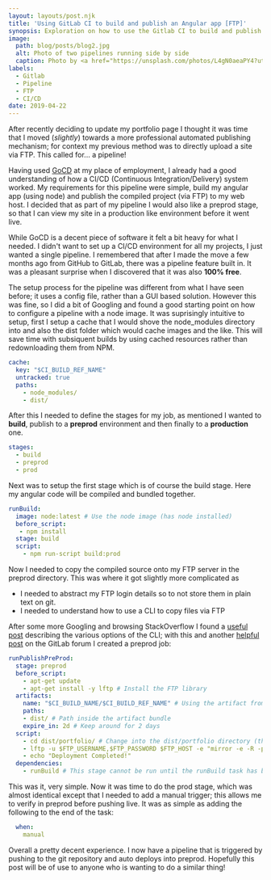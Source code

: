 ```yaml
---
layout: layouts/post.njk
title: 'Using GitLab CI to build and publish an Angular app [FTP]'
synopsis: Exploration on how to use the Gitlab CI to build and publish an Angular application via FTP to a host
image: 
  path: blog/posts/blog2.jpg
  alt: Photo of two pipelines running side by side
  caption: Photo by <a href="https://unsplash.com/photos/L4gN0aeaPY4?utm_source=unsplash&amp;utm_medium=referral&amp;utm_content=creditCopyText">Quinten de Graaf</a> on <a href="https://unsplash.com/search/photos/pipeline?utm_source=unsplash&amp;utm_medium=referral&amp;utm_content=creditCopyText">Unsplash</a>
labels:
  - Gitlab
  - Pipeline
  - FTP
  - CI/CD
date: 2019-04-22
---
```


After recently deciding to update my portfolio page I thought it was time that I moved (*slightly*) towards a more professional automated publishing mechanism; for context my previous method was to directly upload a site via FTP. This called for... a pipeline!

Having used [GoCD](https://www.gocd.org/) at my place of employment, I already had a good understanding of how a CI/CD (Continuous Integration/Delivery) system worked. My requirements for this pipeline were simple, build my angular app (using node) and publish the compiled project (via FTP) to my web host. I decided that as part of my pipeline I would also like a preprod stage, so that I can view my site in a production like environment before it went live.

While GoCD is a decent piece of software it felt a bit heavy for what I needed. I didn't want to set up a CI/CD environment for all my projects, I just wanted a single pipeline. I remembered that after I made the move a few months ago from GitHub to GitLab, there was a pipeline feature built in. It was a pleasant surprise when I discovered that it was also **100% free**.

The setup process for the pipeline was different from what I have seen before; it uses a config file, rather than a GUI based solution. However this was fine, so I did a bit of Googling and found a good starting point on how to configure a pipeline with a node image. It was suprisingly intuitive to setup, first I setup a cache that I would shove the node_modules directory into and also the dist folder which would cache images and the like. This will save time with subsiquent builds by using cached resources rather than redownloading them from NPM.
```yml
cache:
  key: "$CI_BUILD_REF_NAME"
  untracked: true
  paths:
    - node_modules/
    - dist/
```
After this I needed to define the stages for my job, as mentioned I wanted to **build**, publish to a **preprod** environment and then finally to a **production** one.
```yml
stages:
  - build
  - preprod
  - prod
```
Next was to setup the first stage which is of course the build stage. Here my angular code will be compiled and bundled together.
```yml
runBuild:
  image: node:latest # Use the node image (has node installed)
  before_script:
   - npm install
  stage: build
  script:
    - npm run-script build:prod
```
Now I needed to copy the compiled source onto my FTP server in the preprod directory. This was where it got slightly more complicated as
- I needed to abstract my FTP login details so to not store them in plain text on git.
- I needed to understand how to use a CLI to copy files via FTP

After some more Googling and browsing StackOverflow I found a [useful post](https://stackoverflow.com/questions/41633518/automated-gitlab-ci-yml-lftp-configuration/41645006#41645006) describing the various options of the CLI; with this and another [helpful post](https://forum.gitlab.com/t/deploy-with-ci-on-ftp-server/9437/2) on the GitLab forum I created a preprod job:
```yml
runPublishPreProd:
  stage: preprod
  before_script: 
    - apt-get update
    - apt-get install -y lftp # Install the FTP library
  artifacts:
    name: "$CI_BUILD_NAME/$CI_BUILD_REF_NAME" # Using the artifact from the previous stage
    paths:
    - dist/ # Path inside the artifact bundle
    expire_in: 2d # Keep around for 2 days
  script:
    - cd dist/portfolio/ # Change into the dist/portfolio directory (that came from the build stage)
    - lftp -u $FTP_USERNAME,$FTP_PASSWORD $FTP_HOST -e "mirror -e -R -p ./ preprod-main-site ; quit"
    - echo "Deployment Completed!"
  dependencies:
    - runBuild # This stage cannot be run until the runBuild task has been completed.
```
This was it, very simple. Now it was time to do the prod stage, which was almost identical except that I needed to add a manual trigger; this allows me to verify in preprod before pushing live. It was as simple as adding the following to the end of the task:
```yml
  when: 
    manual
```

Overall a pretty decent experience. I now have a pipeline that is triggered by pushing to the git repository and auto deploys into preprod. Hopefully this post will be of use to anyone who is wanting to do a similar thing!